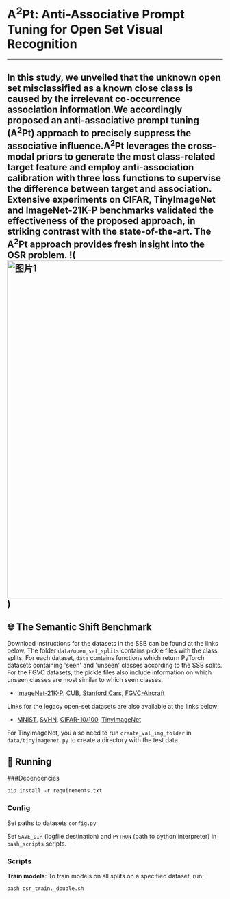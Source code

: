 # A<sup>2</sup>Pt: Anti-Associative Prompt Tuning for Open Set Visual Recognition

---
In this study, we unveiled that the unknown open set misclassified as a known close class is caused by the irrelevant co-occurrence association information.We accordingly proposed an anti-associative prompt tuning (A<sup>2</sup>Pt) approach to precisely suppress the associative influence.A<sup>2</sup>Pt leverages the cross-modal priors to generate the most class-related target feature and employ anti-association calibration with three loss functions to supervise the difference between target and association. Extensive experiments on CIFAR, TinyImageNet and ImageNet-21K-P benchmarks validated the effectiveness of the proposed approach, in striking contrast with the state-of-the-art.
The A<sup>2</sup>Pt approach provides fresh insight into the OSR problem.
!(<img width="790" alt="图片1" src="https://github.com/Hrren/A2Pt/assets/88883209/22b3b48a-5a65-4819-920f-6dc9c69b2d22">)
---
## <a name="ssb"/> :globe_with_meridians: The Semantic Shift Benchmark

Download instructions for the datasets in the SSB can be found at the links below. The folder `data/open_set_splits` contains pickle files with the class splits. For each dataset, `data` contains functions which return PyTorch datasets containing 'seen' and 'unseen' classes according to the SSB splits. For the FGVC datasets, the pickle files also include information on which unseen classes are most similar to which seen classes.

* [ImageNet-21K-P](https://github.com/Alibaba-MIIL/ImageNet21K),
 [CUB](https://drive.google.com/drive/folders/1kFzIqZL_pEBVR7Ca_8IKibfWoeZc3GT1),
[Stanford Cars](https://ai.stanford.edu/~jkrause/cars/car_dataset.html),
[FGVC-Aircraft](https://www.robots.ox.ac.uk/~vgg/data/fgvc-aircraft/)

Links for the legacy open-set datasets are also available at the links below:
* [MNIST](https://pytorch.org/vision/stable/datasets.html),
[SVHN](https://pytorch.org/vision/stable/datasets.html),
[CIFAR-10/100](https://pytorch.org/vision/stable/datasets.html),
[TinyImageNet](https://github.com/rmccorm4/Tiny-Imagenet-200)

For TinyImageNet, you also need to run `create_val_img_folder` in `data/tinyimagenet.py` to create
a directory with the test data.


## <a name="running"/> :running: Running
###Dependencies
```
pip install -r requirements.txt
```
### Config

Set paths to datasets  ```config.py```

Set ```SAVE_DIR``` (logfile destination) and ```PYTHON``` (path to python interpreter) in ```bash_scripts``` scripts.

### Scripts

**Train models**: To train models on all splits on a specified dataset, run:

```
bash osr_train._double.sh
```
